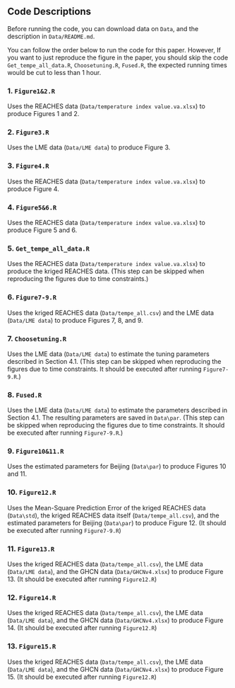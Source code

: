 ## Code Descriptions

Before running the code, you can download data on `Data`, and the description in `Data/README.md`.

You can follow the order below to run the code for this paper. However, If you want to just reproduce the figure in the paper, you should skip the code `Get_tempe_all_data.R`, `Choosetuning.R`, `Fused.R`, the expected running times would be cut to less than 1 hour.

### 1. `Figure1&2.R`
Uses the REACHES data (`Data/temperature index value.va.xlsx`) to produce Figures 1 and 2.

### 2. `Figure3.R`
Uses the LME data (`Data/LME data`) to produce Figure 3.

### 3. `Figure4.R`
Uses the REACHES data (`Data/temperature index value.va.xlsx`) to produce Figure 4.

### 4. `Figure5&6.R`
Uses the REACHES data (`Data/temperature index value.va.xlsx`) to produce Figure 5 and 6.

### 5. `Get_tempe_all_data.R`
Uses the REACHES data (`Data/temperature index value.va.xlsx`) to produce the kriged REACHES data.
(This step can be skipped when reproducing the figures due to time constraints.)

### 6. `Figure7-9.R`
Uses the kriged REACHES data (`Data/tempe_all.csv`) and the LME data (`Data/LME data`) to produce Figures 7, 8, and 9.

### 7. `Choosetuning.R`
Uses the LME data (`Data/LME data`) to estimate the tuning parameters described in Section 4.1. (This step can be skipped when reproducing the figures due to time constraints. It should be executed after running `Figure7-9.R`.)

### 8. `Fused.R`
Uses the LME data (`Data/LME data`) to estimate the parameters described in Section 4.1. The resulting parameters are saved in `Data\par`. (This step can be skipped when reproducing the figures due to time constraints. It should be executed after running `Figure7-9.R`.)

### 9. `Figure10&11.R`
Uses the estimated parameters for Beijing (`Data\par`) to produce Figures 10 and 11.

### 10. `Figure12.R`
Uses the Mean-Square Prediction Error of the kriged REACHES data (`Data\std`), the kriged REACHES data itself (`Data/tempe_all.csv`), and the estimated parameters for Beijing (`Data\par`) to produce Figure 12. (It should be executed after running `Figure7-9.R`)

### 11. `Figure13.R`
Uses the kriged REACHES data (`Data/tempe_all.csv`), the LME data (`Data/LME data`), and the GHCN data (`Data/GHCNv4.xlsx`) to produce Figure 13. (It should be executed after running `Figure12.R`)

### 12. `Figure14.R`
Uses the kriged REACHES data (`Data/tempe_all.csv`), the LME data (`Data/LME data`), and the GHCN data (`Data/GHCNv4.xlsx`) to produce Figure 14. (It should be executed after running `Figure12.R`)

### 13. `Figure15.R`
Uses the kriged REACHES data (`Data/tempe_all.csv`), the LME data (`Data/LME data`), and the GHCN data (`Data/GHCNv4.xlsx`) to produce Figure 15. (It should be executed after running `Figure12.R`)


